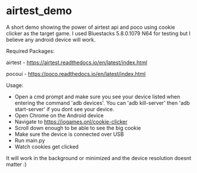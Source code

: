 # airtest_demo
A short demo showing the power of airtest api and poco using cookie clicker as the target game.
I used Bluestacks 5.8.0.1079 N64 for testing but I believe any android device will work.

Required Packages:

airtest - https://airtest.readthedocs.io/en/latest/index.html

pocoui - https://poco.readthedocs.io/en/latest/index.html

Usage:
- Open a cmd prompt and make sure you see your device listed when entering the command 'adb devices'. You can 'adb kill-server' then 'adb start-server' if you dont see your device.
- Open Chrome on the Android device
- Navigate to https://iogames.onl/cookie-clicker
- Scroll down enough to be able to see the big cookie
- Make sure the device is connected over USB
- Run main.py
- Watch cookies get clicked

It will work in the background or minimized and the device resolution doesnt matter :)
